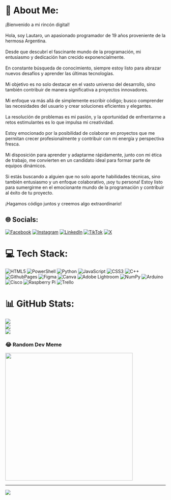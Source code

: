 # 💫 About Me:
¡Bienvenido a mi rincón digital!<br><br>Hola, soy Lautaro, un apasionado programador de 19 años proveniente de la hermosa Argentina.<br><br>Desde que descubrí el fascinante mundo de la programación, mi entusiasmo y dedicación han crecido exponencialmente.<br><br>En constante búsqueda de conocimiento, siempre estoy listo para abrazar nuevos desafíos y aprender las últimas tecnologías. <br><br>Mi objetivo es no solo destacar en el vasto universo del desarrollo, sino también contribuir de manera significativa a proyectos innovadores.<br><br>Mi enfoque va más allá de simplemente escribir código; busco comprender las necesidades del usuario y crear soluciones eficientes y elegantes. <br><br>La resolución de problemas es mi pasión, y la oportunidad de enfrentarme a retos estimulantes es lo que impulsa mi creatividad.<br><br>Estoy emocionado por la posibilidad de colaborar en proyectos que me permitan crecer profesionalmente y contribuir con mi energía y perspectiva fresca. <br><br>Mi disposición para aprender y adaptarme rápidamente, junto con mi ética de trabajo, me convierten en un candidato ideal para formar parte de equipos dinámicos.<br><br>Si estás buscando a alguien que no solo aporte habilidades técnicas, sino también entusiasmo y un enfoque colaborativo, ¡soy tu persona! Estoy listo para sumergirme en el emocionante mundo de la programación y contribuir al éxito de tu proyecto.<br><br>¡Hagamos código juntos y creemos algo extraordinario!


## 🌐 Socials:
[![Facebook](https://img.shields.io/badge/Facebook-%231877F2.svg?logo=Facebook&logoColor=white)](https://facebook.com/LautaroHorn) [![Instagram](https://img.shields.io/badge/Instagram-%23E4405F.svg?logo=Instagram&logoColor=white)](https://instagram.com/lautykss) [![LinkedIn](https://img.shields.io/badge/LinkedIn-%230077B5.svg?logo=linkedin&logoColor=white)](https://linkedin.com/in/LautaroHorn) [![TikTok](https://img.shields.io/badge/TikTok-%23000000.svg?logo=TikTok&logoColor=white)](https://tiktok.com/@lautykss) [![X](https://img.shields.io/badge/X-black.svg?logo=X&logoColor=white)](https://x.com/lautykss) 

# 💻 Tech Stack:
![HTML5](https://img.shields.io/badge/html5-%23E34F26.svg?style=for-the-badge&logo=html5&logoColor=white) ![PowerShell](https://img.shields.io/badge/PowerShell-%235391FE.svg?style=for-the-badge&logo=powershell&logoColor=white) ![Python](https://img.shields.io/badge/python-3670A0?style=for-the-badge&logo=python&logoColor=ffdd54) ![JavaScript](https://img.shields.io/badge/javascript-%23323330.svg?style=for-the-badge&logo=javascript&logoColor=%23F7DF1E) ![CSS3](https://img.shields.io/badge/css3-%231572B6.svg?style=for-the-badge&logo=css3&logoColor=white) ![C++](https://img.shields.io/badge/c++-%2300599C.svg?style=for-the-badge&logo=c%2B%2B&logoColor=white) ![GithubPages](https://img.shields.io/badge/github%20pages-121013?style=for-the-badge&logo=github&logoColor=white) ![Figma](https://img.shields.io/badge/figma-%23F24E1E.svg?style=for-the-badge&logo=figma&logoColor=white) ![Canva](https://img.shields.io/badge/Canva-%2300C4CC.svg?style=for-the-badge&logo=Canva&logoColor=white) ![Adobe Lightroom](https://img.shields.io/badge/Adobe%20Lightroom-31A8FF.svg?style=for-the-badge&logo=Adobe%20Lightroom&logoColor=white) ![NumPy](https://img.shields.io/badge/numpy-%23013243.svg?style=for-the-badge&logo=numpy&logoColor=white) ![Arduino](https://img.shields.io/badge/-Arduino-00979D?style=for-the-badge&logo=Arduino&logoColor=white) ![Cisco](https://img.shields.io/badge/cisco-%23049fd9.svg?style=for-the-badge&logo=cisco&logoColor=black) ![Raspberry Pi](https://img.shields.io/badge/-RaspberryPi-C51A4A?style=for-the-badge&logo=Raspberry-Pi) ![Trello](https://img.shields.io/badge/Trello-%23026AA7.svg?style=for-the-badge&logo=Trello&logoColor=white)
# 📊 GitHub Stats:
![](https://github-readme-stats.vercel.app/api?username=hornlautaro&theme=dark&hide_border=false&include_all_commits=false&count_private=false)<br/>
![](https://github-readme-streak-stats.herokuapp.com/?user=hornlautaro&theme=dark&hide_border=false)<br/>
![](https://github-readme-stats.vercel.app/api/top-langs/?username=hornlautaro&theme=dark&hide_border=false&include_all_commits=false&count_private=false&layout=compact)

### 😂 Random Dev Meme
<img src='https://randommeme-five.vercel.app/' style="height: 400px;"/>

---
[![](https://visitcount.itsvg.in/api?id=hornlautaro&icon=5&color=9)](https://visitcount.itsvg.in)

<!-- Proudly created with GPRM ( https://gprm.itsvg.in ) -->


